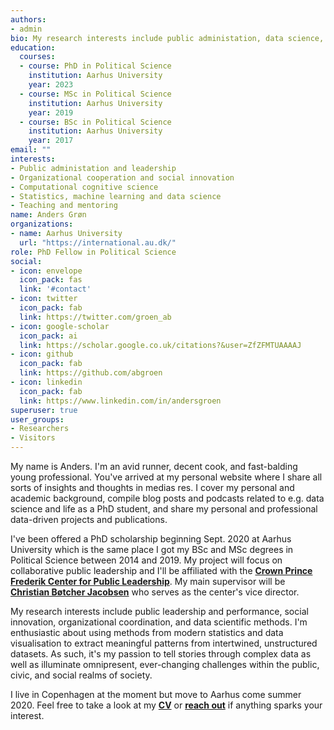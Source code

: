 ```yaml
---
authors:
- admin
bio: My research interests include public administation, data science, and social innovation.
education:
  courses:
  - course: PhD in Political Science
    institution: Aarhus University
    year: 2023
  - course: MSc in Political Science
    institution: Aarhus University
    year: 2019
  - course: BSc in Political Science
    institution: Aarhus University
    year: 2017
email: ""
interests:
- Public administation and leadership
- Organizational cooperation and social innovation
- Computational cognitive science
- Statistics, machine learning and data science
- Teaching and mentoring
name: Anders Grøn
organizations:
- name: Aarhus University
  url: "https://international.au.dk/"
role: PhD Fellow in Political Science
social:
- icon: envelope
  icon_pack: fas
  link: '#contact'
- icon: twitter
  icon_pack: fab
  link: https://twitter.com/groen_ab
- icon: google-scholar
  icon_pack: ai
  link: https://scholar.google.co.uk/citations?&user=ZfZFMTUAAAAJ
- icon: github
  icon_pack: fab
  link: https://github.com/abgroen
- icon: linkedin
  icon_pack: fab
  link: https://www.linkedin.com/in/andersgroen
superuser: true
user_groups:
- Researchers
- Visitors
---
```


My name is Anders. I'm an avid runner, decent cook, and fast-balding young professional. You've arrived at my personal website where I share all sorts of insights and thoughts in medias res. I cover my personal and academic background, compile blog posts and podcasts related to e.g. data science and life as a PhD student, and share my personal and professional data-driven projects and publications.

I've been offered a PhD scholarship beginning Sept. 2020 at Aarhus University which is the same place I got my BSc and MSc degrees in Political Science between 2014 and 2019. My project will focus on collaborative public leadership and I'll be affiliated with the <a href = "https://ps.au.dk/en/crown-prince-frederik-center-for-public-leadership/" rel ="follow"><strong>Crown Prince Frederik Center for Public Leadership</strong></a>. My main supervisor will be <a href = "https://pure.au.dk/portal/da/persons/christian-boetcher-jacobsen(fd9dea84-2af2-4d41-89ac-117e13f5324c).html" rel ="follow"><strong>Christian Bøtcher Jacobsen</strong></a> who serves as the center's vice director.

My research interests include public leadership and performance, social innovation, organizational coordination, and data scientific methods. I'm enthusiastic about using methods from modern statistics and data visualisation to extract meaningful patterns from intertwined, unstructured datasets. As such, it's my passion to tell stories through complex data as well as illuminate omnipresent, ever-changing challenges within the public, civic, and social realms of society.

I live in Copenhagen at the moment but move to Aarhus come summer 2020. Feel free to take a look at my <a href = "https://www.abgroen.com/files/cv.pdf" rel ="follow"><strong>CV</strong></a> or <a href = "https://www.abgroen.com/#contact" rel ="follow"><strong>reach out</strong></a> if anything sparks your interest.
